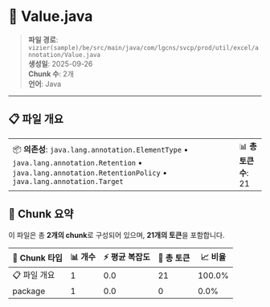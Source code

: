 # 📄 Value.java

> **파일 경로**: `vizier(sample)/be/src/main/java/com/lgcns/svcp/prod/util/excel/annotation/Value.java`  
> **생성일**: 2025-09-26  
> **Chunk 수**: 2개  
> **언어**: Java
---


## 📋 파일 개요

| | |
|--|--|
| 📦 **의존성**: `java.lang.annotation.ElementType` • `java.lang.annotation.Retention` • `java.lang.annotation.RetentionPolicy` • `java.lang.annotation.Target` | 📊 **총 토큰 수**: 21 |







## 🧩 Chunk 요약

이 파일은 총 **2개의 chunk**로 구성되어 있으며, **21개의 토큰**을 포함합니다.

| 🧩 Chunk 타입 | 📊 개수 | ⚡ 평균 복잡도 | 📝 총 토큰 | 📈 비율 |
|---------------|--------|-------------|----------|--------|
| 📋 파일 개요 | 1 | 0.0 | 21 | 100.0% |
| package | 1 | 0.0 | 0 | 0.0% |

